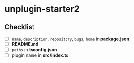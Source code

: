 # unplugin-starter2


## Checklist

- [ ] `name`, `description`, `repository`, `bugs`, `home` in **package.json**
- [ ] **README.md**
- [ ] `paths` in **tsconfig.json**
- [ ] plugin name in **src/index.ts** 
